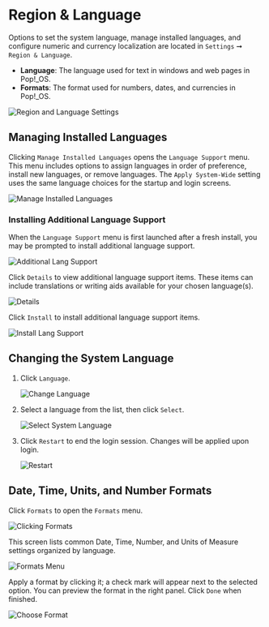 # Region & Language

Options to set the system language, manage installed languages, and configure numeric and currency localization are located in `Settings` ➞ `Region & Language`.

- **Language**: The language used for text in windows and web pages in Pop!\_OS.
- **Formats**: The format used for numbers, dates, and currencies in Pop!\_OS.

![Region and Language Settings](/images/region-language-settings/region-lang-settings.png)

## Managing Installed Languages

Clicking `Manage Installed Languages` opens the `Language Support` menu. This menu includes options to assign languages in order of preference, install new languages, or remove languages. The `Apply System-Wide` setting uses the same language choices for the startup and login screens.

![Manage Installed Languages](/images/region-language-settings/manage-installed-languages.png)

### Installing Additional Language Support

When the `Language Support` menu is first launched after a fresh install, you may be prompted to install additional language support.

![Additional Lang Support](/images/region-language-settings/additional-lang-support.png)

Click `Details` to view additional language support items. These items can include translations or writing aids available for your chosen language(s).

![Details](/images/region-language-settings/details.png)

Click `Install` to install additional language support items.

![Install Lang Support](/images/region-language-settings/install-lang-support.png)

## Changing the System Language

1. Click `Language`.

    ![Change Language](/images/region-language-settings/change-lang.png)

2. Select a language from the list, then click `Select`.

    ![Select System Language](/images/region-language-settings/select-system-lang.png)

3. Click `Restart` to end the login session. Changes will be applied upon login.

    ![Restart](/images/region-language-settings/restart.png)

## Date, Time, Units, and Number Formats

Click `Formats` to open the `Formats` menu.

![Clicking Formats](/images/region-language-settings/clicking-formats.png)

This screen lists common Date, Time, Number, and Units of Measure settings organized by language.

![Formats Menu](/images/region-language-settings/formats-menu.png)

Apply a format by clicking it; a check mark will appear next to the selected option. You can preview the format in the right panel. Click `Done` when finished.

![Choose Format](/images/region-language-settings/choose-format.png)
